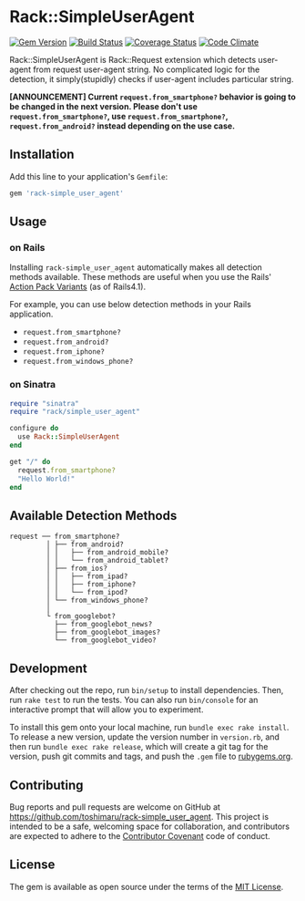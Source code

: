 # Rack::SimpleUserAgent

[![Gem Version](https://badge.fury.io/rb/rack-simple_user_agent.svg)](https://badge.fury.io/rb/rack-simple_user_agent)
[![Build Status](https://travis-ci.org/toshimaru/rack-simple_user_agent.svg)](https://travis-ci.org/toshimaru/rack-simple_user_agent)
[![Coverage Status](https://coveralls.io/repos/github/toshimaru/rack-simple_user_agent/badge.svg)](https://coveralls.io/github/toshimaru/rack-simple_user_agent)
[![Code Climate](https://codeclimate.com/github/toshimaru/rack-simple_user_agent/badges/gpa.svg)](https://codeclimate.com/github/toshimaru/rack-simple_user_agent)

Rack::SimpleUserAgent is Rack::Request extension which detects user-agent from request user-agent string. No complicated logic for the detection, it simply(stupidly) checks if user-agent includes particular string.

**[ANNOUNCEMENT] Current `request.from_smartphone?` behavior is going to be changed in the next version. Please don't use `request.from_smartphone?`, use `request.from_smartphone?`, `request.from_android?` instead depending on the use case.**

## Installation

Add this line to your application's `Gemfile`:

```ruby
gem 'rack-simple_user_agent'
```

## Usage

### on Rails

Installing `rack-simple_user_agent` automatically makes all detection methods available. These methods are useful when you use the Rails' [Action Pack Variants](http://guides.rubyonrails.org/4_1_release_notes.html#action-pack-variants) (as of Rails4.1).

For example, you can use below detection methods in your Rails application.

- `request.from_smartphone?`
- `request.from_android?`
- `request.from_iphone?`
- `request.from_windows_phone?`

### on Sinatra

```rb
require "sinatra"
require "rack/simple_user_agent"

configure do
  use Rack::SimpleUserAgent
end

get "/" do
  request.from_smartphone?
  "Hello World!"
end
```

## Available Detection Methods

```
request ── from_smartphone?
         │ ├── from_android?
         │ │   ├── from_android_mobile?
         │ │   └── from_android_tablet?
         │ ├── from_ios?
         │ │   ├── from_ipad?
         │ │   ├── from_iphone?
         │ │   └── from_ipod?
         │ └── from_windows_phone?
         │
         └ from_googlebot?
           ├── from_googlebot_news?
           ├── from_googlebot_images?
           └── from_googlebot_video?
```

## Development

After checking out the repo, run `bin/setup` to install dependencies. Then, run `rake test` to run the tests. You can also run `bin/console` for an interactive prompt that will allow you to experiment.

To install this gem onto your local machine, run `bundle exec rake install`. To release a new version, update the version number in `version.rb`, and then run `bundle exec rake release`, which will create a git tag for the version, push git commits and tags, and push the `.gem` file to [rubygems.org](https://rubygems.org).

## Contributing

Bug reports and pull requests are welcome on GitHub at https://github.com/toshimaru/rack-simple_user_agent. This project is intended to be a safe, welcoming space for collaboration, and contributors are expected to adhere to the [Contributor Covenant](http://contributor-covenant.org) code of conduct.

## License

The gem is available as open source under the terms of the [MIT License](http://opensource.org/licenses/MIT).
